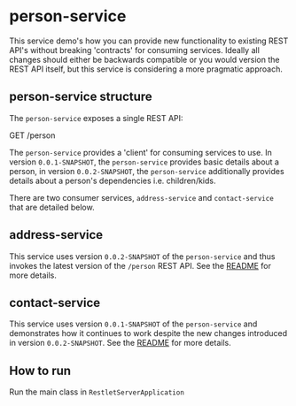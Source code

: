 # person-service

This service demo's how you can provide new functionality to existing REST API's without breaking 'contracts' for consuming services. Ideally all changes should either be backwards compatible or you would version the REST API itself, but this service is considering a more pragmatic approach.

## person-service structure

The `person-service` exposes a single REST API:

GET /person

The `person-service` provides a 'client' for consuming services to use. In version `0.0.1-SNAPSHOT`, the `person-service` provides basic details about a person, in version `0.0.2-SNAPSHOT`, the `person-service` additionally provides details about a person's dependencies i.e. children/kids. 

There are two consumer services, `address-service` and `contact-service` that are detailed below.

## address-service

This service uses version `0.0.2-SNAPSHOT` of the `person-service` and thus invokes the latest version of the `/person` REST API. See the [README](https://github.com/mikebelringer/address-service) for more details.

## contact-service

This service uses version `0.0.1-SNAPSHOT` of the `person-service` and demonstrates how it continues to work despite the new changes introduced in version `0.0.2-SNAPSHOT`. See the [README](https://github.com/mikebelringer/contact-service) for more details.

## How to run

Run the main class in `RestletServerApplication`